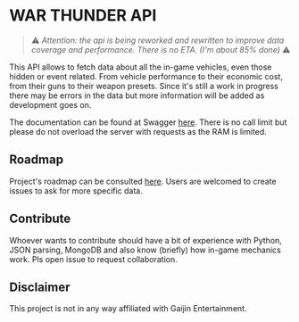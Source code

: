 # WAR THUNDER API

>⚠ *Attention: the api is being reworked and rewritten to improve data coverage and performance. There is no ETA. (I'm about 85% done)* ⚠

This API allows to fetch data about all the in-game vehicles, even those hidden or event related. From vehicle performance to their economic cost, from their guns to their weapon presets. Since it's still a work in progress there may be errors in the data but more information will be added as development goes on.

The documentation can be found at Swagger [here](https://app.swaggerhub.com/apis-docs/Sgambe33/WarThunder-API/1.0.0).
There is no call limit but please do not overload the server with requests as the RAM is limited.

## Roadmap

Project's roadmap can be consulted [here](https://github.com/users/Sgambe33/projects/4/views/1). Users are welcomed to create issues to ask for more specific data.

## Contribute

Whoever wants to contribute should have a bit of experience with Python, JSON parsing, MongoDB and also know (briefly) how in-game mechanics work. Pls open issue to request collaboration.  

## Disclaimer
This project is not in any way affiliated with Gaijin Entertainment. 
